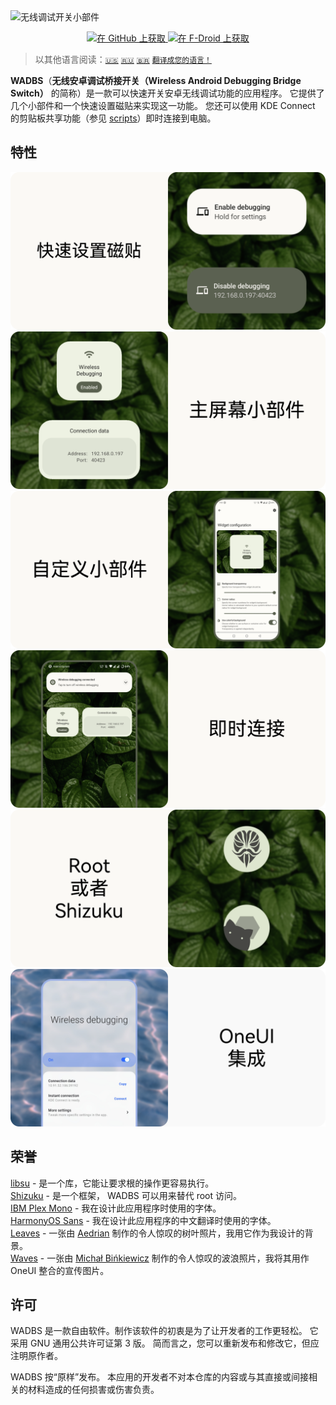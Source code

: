 <img src="./media/banner.png" alt="无线调试开关小部件"/>

<p align="center">
    <a href="https://github.com/Smooth-E/wireless-adb-switch/releases/latest" target="_blank" rel="nofollow noopener">
        <img alt="在 GitHub 上获取" src="media/badge-github.png" width="40%"/>
    </a>
    <a href="https://f-droid.org/ru/packages/com.smoothie.wirelessDebuggingSwitch" target="_blank" rel="nofollow noopener">
        <img alt="在 F-Droid 上获取" src="media/badge-f-droid.png" width="40%"/>
    </a>
</p>

> 以其他语言阅读：[`🇺🇸`](./readme.md) [`🇷🇺`](./readme.ru.md) [`🇧🇷`](./readme.pt_br.md) [`翻译成您的语言！`](./translate.md)

**WADBS**（**无线安卓调试桥接开关（Wireless Android Debugging Bridge Switch）** 的简称）是一款可以快速开关安卓无线调试功能的应用程序。
它提供了几个小部件和一个快速设置磁贴来实现这一功能。 
您还可以使用 KDE Connect 的剪贴板共享功能（参见 [scripts](./scripts)）即时连接到电脑。

## 特性

<img src="./media/feature-qs-tile.zh.png" alt="快速设置磁贴"/>
<img src="./media/feature-widgets.zh.png" alt="主屏幕小部件"/>
<img src="./media/feature-customization.zh.png" alt="自定义小部件"/>
<img src="./media/feature-instant-connection.zh.png" alt="即时连接"/>
<img src="./media/feature-shizuku.zh.png" alt="与 root 或者 Shizuku 工作"/>
<img src="./media/feature-one-ui.zh.png" alt="OneUI 集成"/>

## 荣誉

[libsu](https://github.com/topjohnwu/libsu) - 是一个库，它能让要求根的操作更容易执行。
<br>[Shizuku](https://shizuku.rikka.app/) - 是一个框架， WADBS 可以用来替代 root 访问。
<br>[IBM Plex Mono](https://fonts.google.com/specimen/IBM+Plex+Mono) - 我在设计此应用程序时使用的字体。
<br>[HarmonyOS Sans](https://developer.huawei.com/consumer/cn/design/resource-V1/) - 我在设计此应用程序的中文翻译时使用的字体。
<br>[Leaves](https://unsplash.com/photos/wAU3MfsGPNw) - 一张由 [Aedrian](https://unsplash.com/@aedrian) 制作的令人惊叹的树叶照片，我用它作为我设计的背景。
<br>[Waves](https://unsplash.com/photos/a-close-up-of-a-body-of-water-with-ripples-dujWQFlKE7c) - 一张由 [Michał Bińkiewicz](https://unsplash.com/@binkievitz) 制作的令人惊叹的波浪照片，我将其用作 OneUI 整合的宣传图片。

## 许可

WADBS 是一款自由软件。制作该软件的初衷是为了让开发者的工作更轻松。
它采用 GNU 通用公共许可证第 3 版。 
简而言之，您可以重新发布和修改它，但应注明原作者。

WADBS 按“原样”发布。 
本应用的开发者不对本仓库的内容或与其直接或间接相关的材料造成的任何损害或伤害负责。
